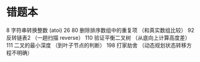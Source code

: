 # 错题本
8 字符串转换整数 (atoi) 
26 80 删除排序数组中的重复项 （和真实数组比较）
92 反转链表2 （一趟扫描 reverse）
110 验证平衡二叉树 （从底向上计算高度差）
111 二叉的最小深度 （到叶子节点的判断）
198 打家劫舍 （动态规划状态转移方程不明确）
